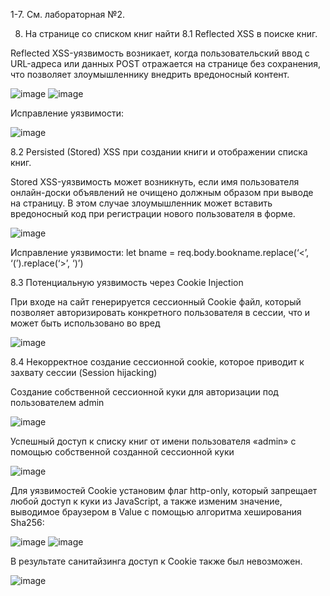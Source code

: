1-7. См. лабораторная №2.

8. На странице со списком книг найти
8.1 Reflected XSS в поиске книг.

Reflected XSS-уязвимость возникает, когда пользовательский ввод с URL-адреса или данных POST отражается на странице без сохранения, что позволяет злоумышленнику внедрить вредоносный контент.
 
![image](https://user-images.githubusercontent.com/91749695/149955377-5726252e-bac3-4c94-8616-943acf5b0bf3.png)
![image](https://user-images.githubusercontent.com/91749695/149955390-0f7774e8-b294-4223-9798-7aa30ea2d847.png)

 
Исправление уязвимости:

![image](https://user-images.githubusercontent.com/91749695/149956884-939a5b34-97f2-47e4-aff1-36d4835ff106.png)


8.2 Persisted (Stored) XSS при создании книги и отображении списка книг.

Stored XSS-уязвимость может возникнуть, если имя пользователя онлайн-доски объявлений не очищено должным образом при выводе на страницу. В этом случае злоумышленник может вставить вредоносный код при регистрации нового пользователя в форме.

 ![image](https://user-images.githubusercontent.com/91749695/149955535-f20f9599-45d4-4334-a289-938b33bd772d.png)

 
Исправление уязвимости:
let bname = req.body.bookname.replace(‘<’, ‘(’).replace(‘>’, ‘)’)

8.3 Потенциальную уязвимость через Cookie Injection

При входе на сайт генерируется сессионный Cookie файл, который позволяет авторизировать конкретного пользователя в сессии, что и может быть использовано во вред

 ![image](https://user-images.githubusercontent.com/91749695/149955978-8823d722-97ed-4ef5-9ad5-2ead8b4ff8a0.png)

8.4 Некорректное создание сессионной cookie, которое приводит к захвату сессии (Session hijacking)

Создание собственной сессионной куки для авторизации под пользователем admin

 ![image](https://user-images.githubusercontent.com/91749695/149956034-6604bd75-841f-4e8c-a7f2-64aa80708ee0.png)

Успешный доступ к списку книг от имени пользователя «admin» с помощью собственной созданной сессионной куки

![image](https://user-images.githubusercontent.com/91749695/149956630-feff6cbe-8417-469d-9737-fcc1134b5652.png)
 
Для уязвимостей Cookie установим флаг http-only, который запрещает любой доступ к куки из JavaScript, а также изменим значение, выводимое браузером в Value с помощью алгоритма хеширования Sha256:

![image](https://user-images.githubusercontent.com/91749695/149956676-aff4c5e8-2e00-47e2-8572-69ad854b5c5c.png)
![image](https://user-images.githubusercontent.com/91749695/149956782-7a1abe36-25fc-43f3-9d7d-3e3cd6d2a18d.png)


В результате санитайзинга доступ к Cookie также был невозможен.

 ![image](https://user-images.githubusercontent.com/91749695/149956721-2a69edbe-5d72-4fd0-bd3d-f8c1e06d870c.png)


